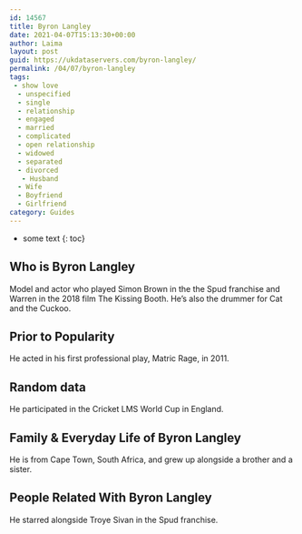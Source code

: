 ```yaml
---
id: 14567
title: Byron Langley
date: 2021-04-07T15:13:30+00:00
author: Laima
layout: post
guid: https://ukdataservers.com/byron-langley/
permalink: /04/07/byron-langley
tags:
 - show love
  - unspecified
  - single
  - relationship
  - engaged
  - married
  - complicated
  - open relationship
  - widowed
  - separated
  - divorced
   - Husband
  - Wife
  - Boyfriend
  - Girlfriend
category: Guides
---
```


* some text
{: toc}


## Who is Byron Langley
                  
                  
                  
Model and actor who played Simon Brown in the the Spud franchise and Warren in the 2018 film The Kissing Booth. He&#8217;s also the drummer for Cat and the Cuckoo.
                  
              
            
              
            
                
                
                
## Prior to Popularity
                  
                  
                  
He acted in his first professional play, Matric Rage, in 2011.
                  
              
            
              
            
                
                
                
## Random data
                  
                  
                  
He participated in the Cricket LMS World Cup in England.
                  
              
            
              
            
                
                
                
## Family & Everyday Life of Byron Langley
                  
                  
                  
He is from Cape Town, South Africa, and grew up alongside a brother and a sister.
                  
              
            
              
            
                
                
                
## People Related With Byron Langley
                  
                  
                  
He starred alongside Troye Sivan in the Spud franchise.
                  
              
            
              
            
                
              
            
              
              
            
            
              
            
          
          
          